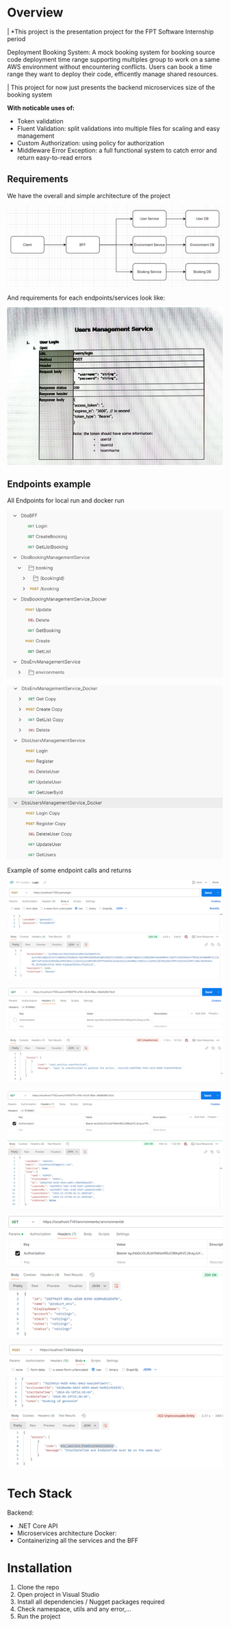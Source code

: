 # Overview
| *This project is the presentation project for the FPT Software Internship period

Deployment Booking System: A mock booking system for booking source code deployment time range supporting multiples group to work on a same AWS environment without encountering conflicts. Users can book a time range they want to deploy their code, efficently manage shared resources.

| This project for now just presents the backend microservices size of the booking system

**With noticable uses of:**

* Token validation
* Fluent Validation: split validations into multiple files for scaling and easy management
* Custom Authorization: using policy for authorization
* Middleware Error Exception: a full functional system to catch error and return easy-to-read errors 

## Requirements
We have the overall and simple architecture of the project

![](/assets/img/2025-01-11-21-36-28.png)

And requirements for each endpoints/services look like:

![](/assets/img/2025-01-11-21-41-54.png)

## Endpoints example
All Endpoints for local run and docker run

![](assets/img/2025-01-12-10-02-21.png)

![](assets/img/2025-01-12-10-03-54.png)

Example of some endpoint calls and returns

![](assets/img/2025-01-12-09-58-08.png)

![](assets/img/2025-01-12-10-05-02.png)

![](assets/img/2025-01-12-10-05-10.png)

![](assets/img/2025-01-12-10-05-18.png)

![](assets/img/2025-01-12-10-05-42.png)


# Tech Stack
Backend:
* .NET Core API 
* Microservices architecture
Docker:
* Containerizing all the services and the BFF




# Installation 
1. Clone the repo
2. Open project in Visual Studio
3. Install all dependencies / Nugget packages required
4. Check namespace, utils and any error,...
5. Run the project


